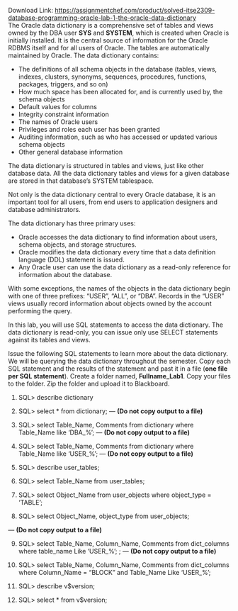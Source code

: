 Download Link: https://assignmentchef.com/product/solved-itse2309-database-programming-oracle-lab-1-the-oracle-data-dictionary
<br>
The Oracle data dictionary is a comprehensive set of tables and views owned by the DBA user <strong>SYS</strong> and <strong>SYSTEM</strong>, which is created when Oracle is initially installed. It is the central source of information for the Oracle RDBMS itself and for all users of Oracle. The tables are automatically maintained by Oracle. The data dictionary contains:




<ul>

 <li>The definitions of all schema objects in the database (tables, views, indexes, clusters, synonyms, sequences, procedures, functions, packages, triggers, and so on)</li>

 <li>How much space has been allocated for, and is currently used by, the schema objects</li>

 <li>Default values for columns</li>

 <li>Integrity constraint information</li>

 <li>The names of Oracle users</li>

 <li>Privileges and roles each user has been granted</li>

 <li>Auditing information, such as who has accessed or updated various schema objects</li>

 <li>Other general database information</li>

</ul>




The data dictionary is structured in tables and views, just like other database data. All the data dictionary tables and views for a given database are stored in that database’s SYSTEM tablespace.




Not only is the data dictionary central to every Oracle database, it is an important tool for all users, from end users to application designers and database administrators.




The data dictionary has three primary uses:




<ul>

 <li>Oracle accesses the data dictionary to find information about users, schema objects, and storage structures.</li>

 <li>Oracle modifies the data dictionary every time that a data definition language (DDL) statement is issued.</li>

 <li>Any Oracle user can use the data dictionary as a read-only reference for information about the database.</li>

</ul>




With some exceptions, the names of the objects in the data dictionary begin with one of three prefixes: “USER”, “ALL”, or “DBA”.  Records in the “USER” views usually record information about objects owned by the account performing the query.




In this lab, you will use SQL statements to access the data dictionary. The data dictionary is read-only, you can issue only use SELECT statements against its tables and views.




Issue the following SQL statements to learn more about the data dictionary.  We will be querying the data dictionary throughout the semester.  Copy each SQL statement and the results of the statement and past it in a file (<strong>one file per SQL statement</strong>).  Create a folder named, <strong>Fullname_Lab1</strong>.  Copy your files to the folder.  Zip the folder and upload it to Blackboard.




<ol>

 <li>SQL&gt; describe dictionary</li>

</ol>




<ol start="2">

 <li>SQL&gt; select * from dictionary; — <strong>(Do not copy output to a file)</strong></li>

</ol>




<ol start="3">

 <li>SQL&gt; select Table_Name, Comments from dictionary where Table_Name like ‘DBA_%’;   — <strong>(Do not copy output to a file)</strong></li>

</ol>




<ol start="4">

 <li>SQL&gt; select Table_Name, Comments from dictionary where Table_Name like ‘USER_%’;  — <strong>(Do not copy output to a file)</strong></li>

</ol>




<ol start="5">

 <li>SQL&gt; describe user_tables;</li>

</ol>




<ol start="6">

 <li>SQL&gt; select Table_Name from user_tables;</li>

</ol>




<ol start="7">

 <li>SQL&gt; select Object_Name from user_objects where object_type = ‘TABLE’;</li>

</ol>




<ol start="8">

 <li>SQL&gt; select Object_Name, object_type from user_objects;</li>

</ol>

— <strong>(Do not copy output to a file)</strong>




<ol start="9">

 <li>SQL&gt; select Table_Name, Column_Name, Comments from dict_columns                where table_name  Like ‘USER_%’;  ;  — <strong>(Do not copy output to a file)</strong></li>

</ol>




<ol start="10">

 <li>SQL&gt; select Table_Name, Column_Name, Comments from dict_columns                 where Column_Name = “BLOCK” and Table_Name Like ‘USER_%’;</li>

</ol>




<ol start="11">

 <li>SQL&gt; describe v$version;</li>

</ol>




<ol start="12">

 <li>SQL&gt; select * from v$version;</li>

</ol>